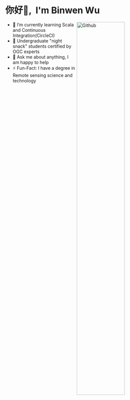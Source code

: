 # <Hello>你好👋, &nbsp;I'm Binwen Wu</Hello>
<img width="55%" align="right" alt="Github" src="https://cdn.jsdelivr.net/gh/binwenwu/picgo_demo/img/git-header.svg" />

- 🌱 I’m currently learning Scala and Continuous Integration(CircleCI)
- 👯 Undergraduate "night snack" students certified by OGC experts
- 💬 Ask me about anything, I am happy to help
- ⚡️ Fun-Fact: I have a degree in Remote sensing science and technology

